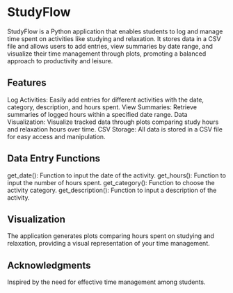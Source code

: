# StudyFlow
StudyFlow is a Python application that enables students to log and manage time spent on activities like studying and relaxation. It stores data in a CSV file and allows users to add entries, view summaries by date range, and visualize their time management through plots, promoting a balanced approach to productivity and leisure.

## Features
Log Activities: Easily add entries for different activities with the date, category, description, and hours spent.
View Summaries: Retrieve summaries of logged hours within a specified date range.
Data Visualization: Visualize tracked data through plots comparing study hours and relaxation hours over time.
CSV Storage: All data is stored in a CSV file for easy access and manipulation.

## Data Entry Functions
get_date(): Function to input the date of the activity.
get_hours(): Function to input the number of hours spent.
get_category(): Function to choose the activity category.
get_description(): Function to input a description of the activity.

## Visualization
The application generates plots comparing hours spent on studying and relaxation, providing a visual representation of your time management.

## Acknowledgments
Inspired by the need for effective time management among students.
